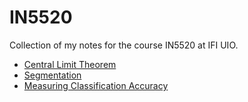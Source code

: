 # IN5520
Collection of my notes for the course IN5520 at IFI UIO. 

* [Central Limit Theorem](https://github.com/branislavjenco/IN5520/blob/master/central-limit-theorem.md)
* [Segmentation](https://github.com/branislavjenco/IN5520/blob/master/segmentation.md)
* [Measuring Classification Accuracy](https://github.com/branislavjenco/IN5520/blob/master/classification-accuracy.md)
